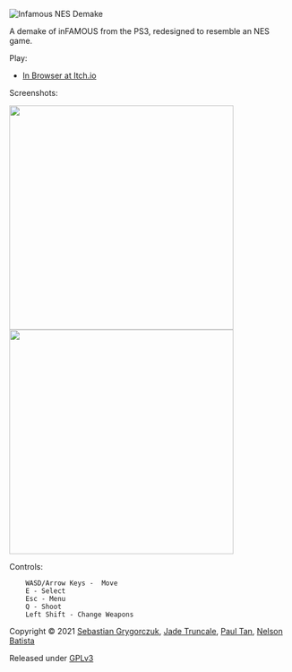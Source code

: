 ![Infamous NES Demake](https://img.itch.zone/aW1nLzU0MTMyMzEucG5n/original/YEDuF4.png)

A demake of inFAMOUS from the PS3, redesigned to resemble an NES game.

Play:

- [In Browser at Itch.io](https://orczuk.itch.io/infamous-nes-demake)

Screenshots:

<img src="https://img.itch.zone/aW1hZ2UvOTU0ODExLzU0MTI5MTIucG5n/original/39hERL.png" width="400">
<img src="https://img.itch.zone/aW1hZ2UvOTU0ODExLzU0MTI5MTEucG5n/original/S7XtYf.png" width="400">


Controls:
```
    WASD/Arrow Keys -  Move
    E - Select
    Esc - Menu
    Q - Shoot
    Left Shift - Change Weapons
```
Copyright © 2021 [Sebastian Grygorczuk](https://orczuk.github.io/), [Jade Truncale](https://ftruncale.bitbucket.io/), [Paul Tan](https://github.com/Neminem1203), [Nelson Batista](https://github.com/batistan)

Released under [GPLv3](gpl-3.0.txt)
